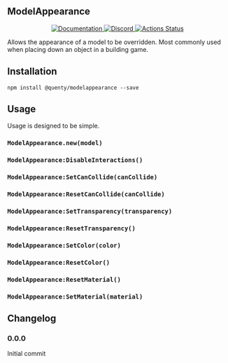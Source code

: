 ## ModelAppearance
<div align="center">
  <a href="http://quenty.github.io/api/">
    <img src="https://img.shields.io/badge/docs-website-green.svg" alt="Documentation" />
  </a>
  <a href="https://discord.gg/mhtGUS8">
    <img src="https://img.shields.io/badge/discord-nevermore-blue.svg" alt="Discord" />
  </a>
  <a href="https://github.com/Quenty/NevermoreEngine/actions">
    <img src="https://github.com/Quenty/NevermoreEngine/workflows/luacheck/badge.svg" alt="Actions Status" />
  </a>
</div>

Allows the appearance of a model to be overridden. Most commonly used when placing down an object in a building game.

## Installation
```
npm install @quenty/modelappearance --save
```

## Usage
Usage is designed to be simple.

### `ModelAppearance.new(model)`

### `ModelAppearance:DisableInteractions()`

### `ModelAppearance:SetCanCollide(canCollide)`

### `ModelAppearance:ResetCanCollide(canCollide)`

### `ModelAppearance:SetTransparency(transparency)`

### `ModelAppearance:ResetTransparency()`

### `ModelAppearance:SetColor(color)`

### `ModelAppearance:ResetColor()`

### `ModelAppearance:ResetMaterial()`

### `ModelAppearance:SetMaterial(material)`


## Changelog

### 0.0.0
Initial commit
